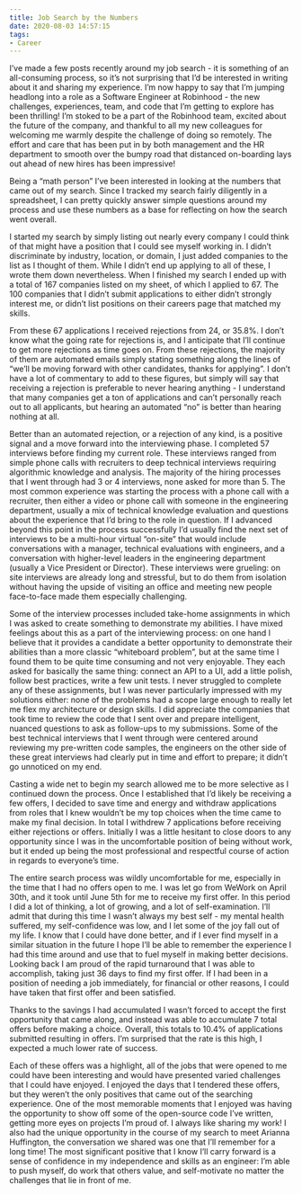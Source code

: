 ```yaml
---
title: Job Search by the Numbers
date: 2020-08-03 14:57:15
tags:
- Career
---
```


I’ve made a few posts recently around my job search - it is something of an all-consuming process, so it’s not surprising that I’d be interested in writing about it and sharing my experience. I’m now happy to say that I’m jumping headlong into a role as a Software Engineer at Robinhood - the new challenges, experiences, team, and code that I’m getting to explore has been thrilling! I’m stoked to be a part of the Robinhood team, excited about the future of the company, and thankful to all my new colleagues for welcoming me warmly despite the challenge of doing so remotely. The effort and care that has been put in by both management and the HR department to smooth over the bumpy road that distanced on-boarding lays out ahead of new hires has been impressive!

Being a “math person” I’ve been interested in looking at the numbers that came out of my search. Since I tracked my search fairly diligently in a spreadsheet, I can pretty quickly answer simple questions around my process and use these numbers as a base for reflecting on how the search went overall.

I started my search by simply listing out nearly every company I could think of that might have a position that I could see myself working in. I didn’t discriminate by industry, location, or domain, I just added companies to the list as I thought of them. While I didn’t end up applying to all of these, I wrote them down nevertheless. When I finished my search I ended up with a total of 167 companies listed on my sheet, of which I applied to 67. The 100 companies that I didn’t submit applications to either didn’t strongly interest me, or didn’t list positions on their careers page that matched my skills.

From these 67 applications I received rejections from 24, or 35.8%. I don’t know what the going rate for rejections is, and I anticipate that I’ll continue to get more rejections as time goes on. From these rejections, the majority of them are automated emails simply stating something along the lines of “we’ll be moving forward with other candidates, thanks for applying”. I don’t have a lot of commentary to add to these figures, but simply will say that receiving a rejection is preferable to never hearing anything - I understand that many companies get a ton of applications and can’t personally reach out to all applicants, but hearing an automated “no” is better than hearing nothing at all.

Better than an automated rejection, or a rejection of any kind, is a positive signal and a move forward into the interviewing phase. I completed 57 interviews before finding my current role. These interviews ranged from simple phone calls with recruiters to deep technical interviews requiring algorithmic knowledge and analysis. The majority of the hiring processes that I went through had 3 or 4 interviews, none asked for more than 5. The most common experience was starting the process with a phone call with a recruiter, then either a video or phone call with someone in the engineering department, usually a mix of technical knowledge evaluation and questions about the experience that I’d bring to the role in question. If I advanced beyond this point in the process successfully I’d usually find the next set of interviews to be a multi-hour virtual “on-site” that would include conversations with a manager, technical evaluations with engineers, and a conversation with higher-level leaders in the engineering department (usually a Vice President or Director). These interviews were grueling: on site interviews are already long and stressful, but to do them from isolation without having the upside of visiting an office and meeting new people face-to-face made them especially challenging.

Some of the interview processes included take-home assignments in which I was asked to create something to demonstrate my abilities. I have mixed feelings about this as a part of the interviewing process: on one hand I believe that it provides a candidate a better opportunity to demonstrate their abilities than a more classic “whiteboard problem”, but at the same time I found them to be quite time consuming and not very enjoyable. They each asked for basically the same thing: connect an API to a UI, add a little polish, follow best practices, write a few unit tests. I never struggled to complete any of these assignments, but I was never particularly impressed with my solutions either: none of the problems had a scope large enough to really let me flex my architecture or design skills. I did appreciate the companies that took time to review the code that I sent over and prepare intelligent, nuanced questions to ask as follow-ups to my submissions. Some of the best technical interviews that I went through were centered around reviewing my pre-written code samples, the engineers on the other side of these great interviews had clearly put in time and effort to prepare; it didn’t go unnoticed on my end.

Casting a wide net to begin my search allowed me to be more selective as I continued down the process. Once I established that I’d likely be receiving a few offers, I decided to save time and energy and withdraw applications from roles that I knew wouldn’t be my top choices when the time came to make my final decision. In total I withdrew 7 applications before receiving either rejections or offers. Initially I was a little hesitant to close doors to any opportunity since I was in the uncomfortable position of being without work, but it ended up being the most professional and respectful course of action in regards to everyone’s time.

The entire search process was wildly uncomfortable for me, especially in the time that I had no offers open to me. I was let go from WeWork on April 30th, and it took until June 5th for me to receive my first offer. In this period I did a lot of thinking, a lot of growing, and a lot of self-examination. I’ll admit that during this time I wasn’t always my best self - my mental health suffered, my self-confidence was low, and I let some of the joy fall out of my life. I know that I could have done better, and if I ever find myself in a similar situation in the future I hope I’ll be able to remember the experience I had this time around and use that to fuel myself in making better decisions. Looking back I am proud of the rapid turnaround that I was able to accomplish, taking just 36 days to find my first offer. If I had been in a position of needing a job immediately, for financial or other reasons, I could have taken that first offer and been satisfied.

Thanks to the savings I had accumulated I wasn’t forced to accept the first opportunity that came along, and instead was able to accumulate 7 total offers before making a choice. Overall, this totals to 10.4% of applications submitted resulting in offers. I’m surprised that the rate is this high, I expected a much lower rate of success.

Each of these offers was a highlight, all of the jobs that were opened to me could have been interesting and would have presented varied challenges that I could have enjoyed. I enjoyed the days that I tendered these offers, but they weren’t the only positives that came out of the searching experience. One of the most memorable moments that I enjoyed was having the opportunity to show off some of the open-source code I’ve written, getting more eyes on projects I’m proud of. I always like sharing my work! I also had the unique opportunity in the course of my search to meet Arianna Huffington, the conversation we shared was one that I’ll remember for a long time! The most significant positive that I know I’ll carry forward is a sense of confidence in my independence and skills as an engineer: I’m able to push myself, do work that others value, and self-motivate no matter the challenges that lie in front of me.

